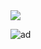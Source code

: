 <image src='https://image.baidu.com/search/detail?ct=503316480&z=0&ipn=d&word=%E5%9B%BE%E7%89%87&step_word=&hs=0&pn=5&spn=0&di=177100&pi=0&rn=1&tn=baiduimagedetail&is=0%2C0&istype=0&ie=utf-8&oe=utf-8&in=&cl=2&lm=-1&st=undefined&cs=2534506313%2C1688529724&os=1097436471%2C408122739&simid=3354786982%2C133358663&adpicid=0&lpn=0&ln=1512&fr=&fmq=1582733674647_R&fm=&ic=undefined&s=undefined&hd=undefined&latest=undefined&copyright=undefined&se=&sme=&tab=0&width=undefined&height=undefined&face=undefined&ist=&jit=&cg=&bdtype=0&oriquery=&objurl=http%3A%2F%2Fa3.att.hudong.com%2F14%2F75%2F01300000164186121366756803686.jpg&fromurl=ippr_z2C%24qAzdH3FAzdH3Fp7rtwg_z%26e3Bkwthj_z%26e3Bv54AzdH3Ftrw1AzdH3Fwn_89_0c_a8naaaaa8m98bm8d8nmm0cmbanmbm_3r2_z%26e3Bip4s&gsm=6&rpstart=0&rpnum=0&islist=&querylist=&force=undefined'>

![ad](https://image.baidu.com/search/detail?ct=503316480&z=0&ipn=d&word=%E5%9B%BE%E7%89%87&step_word=&hs=0&pn=5&spn=0&di=177100&pi=0&rn=1&tn=baiduimagedetail&is=0%2C0&istype=0&ie=utf-8&oe=utf-8&in=&cl=2&lm=-1&st=undefined&cs=2534506313%2C1688529724&os=1097436471%2C408122739&simid=3354786982%2C133358663&adpicid=0&lpn=0&ln=1512&fr=&fmq=1582733674647_R&fm=&ic=undefined&s=undefined&hd=undefined&latest=undefined&copyright=undefined&se=&sme=&tab=0&width=undefined&height=undefined&face=undefined&ist=&jit=&cg=&bdtype=0&oriquery=&objurl=http%3A%2F%2Fa3.att.hudong.com%2F14%2F75%2F01300000164186121366756803686.jpg&fromurl=ippr_z2C%24qAzdH3FAzdH3Fp7rtwg_z%26e3Bkwthj_z%26e3Bv54AzdH3Ftrw1AzdH3Fwn_89_0c_a8naaaaa8m98bm8d8nmm0cmbanmbm_3r2_z%26e3Bip4s&gsm=6&rpstart=0&rpnum=0&islist=&querylist=&force=undefined)
